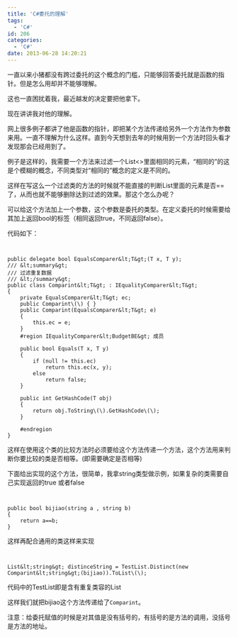 ```yaml
---
title: 'C#委托的理解'
tags:
  - 'C#'
id: 206
categories:
  - 'C#'
date: 2013-06-28 14:20:21
---
```


一直以来小猪都没有跨过委托的这个概念的门槛，只能够回答委托就是函数的指针。但是怎么用却并不能够理解。

这也一直困扰着我，最近越发的决定要把他拿下。

现在讲讲我对他的理解。

网上很多例子都讲了他是函数的指针，即把某个方法传递给另外一个方法作为参数来用。一直不理解为什么这样。直到今天想到去年的时候用到一个方法时回头看才发现那会已经用到了。

例子是这样的，我需要一个方法来过滤一个List&lt;&gt;里面相同的元素，“相同的”的这是个模糊的概念，不同类型对“相同的”概念的定义是不同的。

这样在写这么一个过滤类的方法的时候就不能直接的判断List里面的元素是否==了，从而也就不能够删除达到过滤的效果。那这个怎么办呢？

可以给这个方法加上一个参数，这个参数是委托的类型。在定义委托的时候需要给其加上返回bool的标签（相同返回true，不同返回false）。

代码如下：
```


public delegate bool EqualsComparer&lt;T&gt;(T x, T y);
/// &lt;summary&gt;
/// 过滤重复数据
/// &lt;/summary&gt;
public class Comparint&lt;T&gt; : IEqualityComparer&lt;T&gt;
{
    private EqualsComparer&lt;T&gt; ec;
    public Comparint\(\) { }
    public Comparint(EqualsComparer&lt;T&gt; e)
    {
        this.ec = e;
    }
    #region IEqualityComparer&lt;BudgetBE&gt; 成员

    public bool Equals(T x, T y)
    {
        if (null != this.ec)
            return this.ec(x, y);
        else
            return false;
    }

    public int GetHashCode(T obj)
    {
        return obj.ToString\(\).GetHashCode\(\);
    }

    #endregion
}

 ```

这样在使用这个类的比较方法时必须要给这个方法传递一个方法，这个方法用来判断你要比较的类是否相等。(即需要确定是否相等)

下面给出实现的这个方法，很简单，我拿string类型做示例，如果复杂的类需要自己实现返回的true 或者false

```


public bool bijiao(string a , string b)
{
    return a==b;
}

 ```

这样再配合通用的类这样来实现
```


List&lt;string&gt; distinceString = TestList.Distinct(new Comparint&lt;string&gt;(bijiao)).ToList\(\);

 ```

代码中的TestList即是含有重复类容的List

这样我们就把bijiao这个方法传递给了`Comparint`。

注意：给委托赋值的时候是对其值是没有括号的，有括号的是方法的调用，没括号是方法的地址。